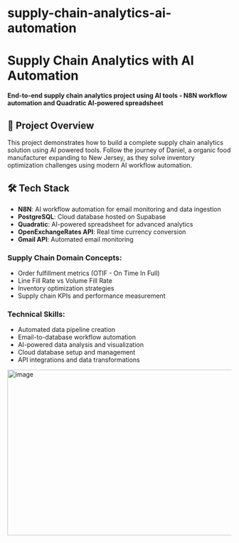 # supply-chain-analytics-ai-automation

# Supply Chain Analytics with AI Automation

**End-to-end supply chain analytics project using AI tools - N8N workflow automation and Quadratic AI-powered spreadsheet**

## 🎯 Project Overview

This project demonstrates how to build a complete supply chain analytics solution using AI powered tools. Follow the journey of Daniel, a organic food manufacturer expanding to New Jersey, as they solve inventory optimization challenges using modern AI workflow automation.

## 🛠️ Tech Stack

- **N8N**: AI workflow automation for email monitoring and data ingestion
- **PostgreSQL**: Cloud database hosted on Supabase
- **Quadratic**: AI-powered spreadsheet for advanced analytics
- **OpenExchangeRates API**: Real time currency conversion
- **Gmail API**: Automated email monitoring

### Supply Chain Domain Concepts:
- Order fulfillment metrics (OTIF - On Time In Full)
- Line Fill Rate vs Volume Fill Rate
- Inventory optimization strategies
- Supply chain KPIs and performance measurement

### Technical Skills:
- Automated data pipeline creation
- Email-to-database workflow automation
- AI-powered data analysis and visualization
- Cloud database setup and management
- API integrations and data transformations

<img width="1367" height="373" alt="image" src="https://github.com/user-attachments/assets/ebee04df-30e1-49db-b9e9-96f23d064cb5" />

